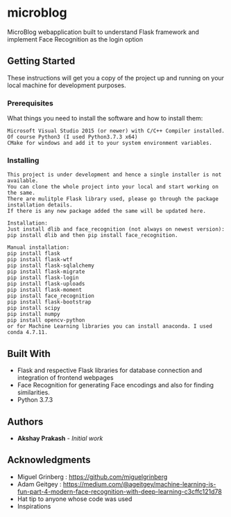 # microblog
MicroBlog webapplication built to understand Flask framework and implement Face Recognition as the login option

## Getting Started

These instructions will get you a copy of the project up and running on your local machine for development purposes.

### Prerequisites
What things you need to install the software and how to install them:

```
Microsoft Visual Studio 2015 (or newer) with C/C++ Compiler installed.
Of course Python3 (I used Python3.7.3 x64)
CMake for windows and add it to your system environment variables.
```

### Installing
```
This project is under development and hence a single installer is not available.
You can clone the whole project into your local and start working on the same.
There are mulitple Flask library used, please go through the package installation details. 
If there is any new package added the same will be updated here. 
```
```
Installation:
Just install dlib and face_recognition (not always on newest version):
pip install dlib and then pip install face_recognition.

Manual installation:
pip install flask
pip install flask-wtf
pip install flask-sqlalchemy
pip install flask-migrate
pip install flask-login
pip install flask-uploads
pip install flask-moment
pip install face_recognition
pip install flask-bootstrap
pip install scipy
pip install numpy
pip install opencv-python
or for Machine Learning libraries you can install anaconda. I used conda 4.7.11.
```

## Built With
* Flask and respective Flask libraries for database connection and integration of frontend webpages 
* Face Recognition for generating Face encodings and also for finding similarities.  
* Python 3.7.3

## Authors
* **Akshay Prakash** - *Initial work*

## Acknowledgments
* Miguel Grinberg : https://github.com/miguelgrinberg
* Adam Geitgey : https://medium.com/@ageitgey/machine-learning-is-fun-part-4-modern-face-recognition-with-deep-learning-c3cffc121d78
* Hat tip to anyone whose code was used
* Inspirations
